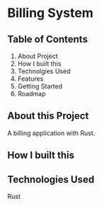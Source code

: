 # Billing System

## Table of Contents

1. About Project
2. How I built this
3. Technolgies Used
4. Features
5. Getting Started
6. Roadmap

## About this Project

A billing application with Rust.

## How I built this

## Technologies Used

Rust

